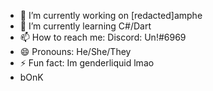 - 🔭 I’m currently working on [redacted]amphe
- 🌱 I’m currently learning C#/Dart
- 📫 How to reach me: Discord: Un!#6969
- 😄 Pronouns: He/She/They
- ⚡ Fun fact: Im genderliquid lmao
- bOnK



 

